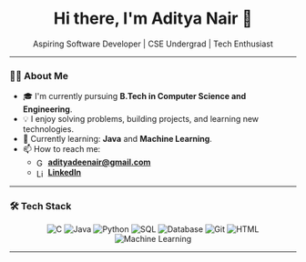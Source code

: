 <h1 align="center">Hi there, I'm Aditya Nair 👋</h1>

<p align="center">
  Aspiring Software Developer | CSE Undergrad | Tech Enthusiast
</p>

---

### 🧑‍💻 About Me

- 🎓 I'm currently pursuing **B.Tech in Computer Science and Engineering**.
- 💡 I enjoy solving problems, building projects, and learning new technologies.
- 🌱 Currently learning: **Java** and **Machine Learning**.
- 📫 How to reach me: 
  - <img src="https://cdn.jsdelivr.net/gh/devicons/devicon/icons/google/google-original.svg" alt="Gmail" width="16" style="vertical-align:middle;"/> **adityadeenair@gmail.com**
  - <img src="https://cdn.jsdelivr.net/gh/devicons/devicon/icons/linkedin/linkedin-original.svg" alt="LinkedIn" width="16" style="vertical-align:middle;"/> **[LinkedIn](https://www.linkedin.com/in/aditya-d-nair-959762330/)**

---

### 🛠️ Tech Stack

<p align="center">
  <img src="https://img.shields.io/badge/C-00599C?style=for-the-badge&logo=c&logoColor=white" alt="C"/>
  <img src="https://img.shields.io/badge/Java-007396?style=for-the-badge&logo=openjdk&logoColor=white" alt="Java"/>
  <img src="https://img.shields.io/badge/Python-3776AB?style=for-the-badge&logo=python&logoColor=white" alt="Python"/>
  <img src="https://img.shields.io/badge/SQL-336791?style=for-the-badge&logo=postgresql&logoColor=white" alt="SQL"/>
  <img src="https://img.shields.io/badge/Database-4DB33D?style=for-the-badge&logo=databricks&logoColor=white" alt="Database"/>
  <img src="https://img.shields.io/badge/Git-F05032?style=for-the-badge&logo=git&logoColor=white" alt="Git"/>
  <img src="https://img.shields.io/badge/HTML-E34F26?style=for-the-badge&logo=html5&logoColor=white" alt="HTML"/>
  <img src="https://img.shields.io/badge/Machine%20Learning-FF6F00?style=for-the-badge&logo=tensorflow&logoColor=white" alt="Machine Learning"/>
</p>

---


